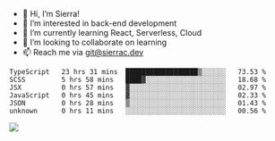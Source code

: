 - 👋 Hi, I’m Sierra!
- 👀 I’m interested in back-end development
- 🌱 I’m currently learning React, Serverless, Cloud
- 💞️ I’m looking to collaborate on learning
- 📫 Reach me via git@sierrac.dev

<!--START_SECTION:waka-->

```text
TypeScript   23 hrs 31 mins  ██████████████████▒░░░░░░   73.53 %
SCSS         5 hrs 58 mins   ████▓░░░░░░░░░░░░░░░░░░░░   18.68 %
JSX          0 hrs 57 mins   ▓░░░░░░░░░░░░░░░░░░░░░░░░   02.97 %
JavaScript   0 hrs 45 mins   ▓░░░░░░░░░░░░░░░░░░░░░░░░   02.33 %
JSON         0 hrs 28 mins   ▒░░░░░░░░░░░░░░░░░░░░░░░░   01.43 %
unknown      0 hrs 11 mins   ░░░░░░░░░░░░░░░░░░░░░░░░░   00.56 %
```

<!--END_SECTION:waka-->


![](https://hit.yhype.me/github/profile?user_id=7351311)
